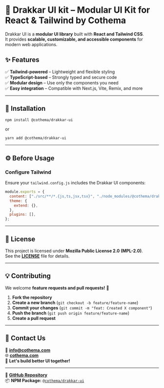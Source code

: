 # 🧩 Drakkar UI kit – Modular UI Kit for React & Tailwind by Cothema

Drakkar UI is a **modular UI library** built with **React and Tailwind CSS**.  
It provides **scalable, customizable, and accessible components** for modern web applications.

## ✨ Features
✅ **Tailwind-powered** – Lightweight and flexible styling  
✅ **TypeScript-based** – Strongly typed and secure code  
✅ **Modular design** – Use only the components you need  
✅ **Easy integration** – Compatible with Next.js, Vite, Remix, and more

---

## 🚀 Installation

```sh
npm install @cothema/drakkar-ui
```
or

```sh
yarn add @cothema/drakkar-ui
```

---

## ⚙️ Before Usage

### **Configure Tailwind**
Ensure your `tailwind.config.js` includes the Drakkar UI components:

```js
module.exports = {
  content: ["./src/**/*.{js,ts,jsx,tsx}", "./node_modules/@cothema/drakkar-ui/**/*.{js,ts,jsx,tsx}"],
  theme: {
    extend: {},
  },
  plugins: [],
};
```

---

## 📜 License
This project is licensed under **Mozilla Public License 2.0 (MPL-2.0)**.  
See the **[LICENSE](./LICENSE)** file for details.

---

## 💡 Contributing
We welcome **feature requests and pull requests!** 🎉

1. **Fork the repository**
2. **Create a new branch** (`git checkout -b feature/feature-name`)
3. **Commit your changes** (`git commit -m "feat: Created X component"`)
4. **Push the branch** (`git push origin feature/feature-name`)
5. **Create a pull request**

---

## 💬 Contact Us
📧 **info@cothema.com**  
🌐 **[cothema.com](https://cothema.com)**  
🚀 **Let's build better UI together!**

---

🔗 **[GitHub Repository](https://github.com/cothema/drakkar-ui)**  
📦 **NPM Package:** [`@cothema/drakkar-ui`](https://www.npmjs.com/package/@cothema/drakkar-ui)  
